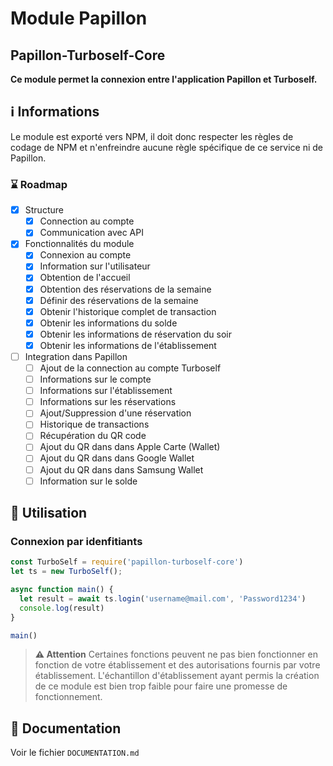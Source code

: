 # Module Papillon
## Papillon-Turboself-Core

**Ce module permet la connexion entre l'application Papillon et Turboself.**

## ℹ️ Informations

Le module est exporté vers NPM, il doit donc respecter les règles de codage de NPM et n'enfreindre aucune règle spécifique de ce service ni de Papillon.

### ⌛️ Roadmap
- [x] Structure
  - [X] Connection au compte
  - [x] Communication avec API
- [X] Fonctionnalités du module
  - [x] Connexion au compte
  - [x] Information sur l'utilisateur
  - [x] Obtention de l'accueil
  - [x] Obtention des réservations de la semaine
  - [x] Définir des réservations de la semaine
  - [x] Obtenir l'historique complet de transaction
  - [x] Obtenir les informations du solde
  - [x] Obtenir les informations de réservation du soir
  - [x] Obtenir les informations de l'établissement
- [ ] Integration dans Papillon
  - [ ] Ajout de la connection au compte Turboself
  - [ ] Informations sur le compte
  - [ ] Informations sur l'établissement
  - [ ] Informations sur les réservations
  - [ ] Ajout/Suppression d'une réservation
  - [ ] Historique de transactions
  - [ ] Récupération du QR code
  - [ ] Ajout du QR dans dans Apple Carte (Wallet)
  - [ ] Ajout du QR dans dans Google Wallet
  - [ ] Ajout du QR dans dans Samsung Wallet
  - [ ] Information sur le solde

## 🔧 Utilisation

### Connexion par idenfitiants
```javascript
const TurboSelf = require('papillon-turboself-core')
let ts = new TurboSelf();

async function main() {
  let result = await ts.login('username@mail.com', 'Password1234')
  console.log(result)
}

main()
```

> **⚠️ Attention**
> Certaines fonctions peuvent ne pas bien fonctionner en fonction de votre établissement et des autorisations fournis par votre établissement. L'échantillon d'établissement ayant permis la création de ce module est bien trop faible pour faire une promesse de fonctionnement.

## 📖 Documentation
Voir le fichier `DOCUMENTATION.md`
